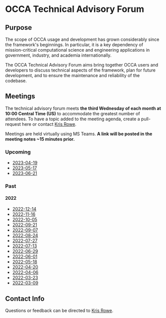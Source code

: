 # OCCA Technical Advisory Forum

## Purpose

The scope of OCCA usage and development has grown considerably since the framework's beginnings. In particular, it is a key dependency of mission-critical computational science and engineering applications in government, industry, and academia internationally. 

The OCCA Technical Advisory Forum aims bring together OCCA users and developers to discuss technical aspects of the framework, plan for future development, and to ensure the maintenance and reliability of the codebase.

## Meetings

The technical advisory forum meets **the third Wednesday of each month at 10:00 Central Time (US)** to accommodate the greatest number of attendees. To have a topic added to the meeting agenda, create a pull-request here or contact [Kris Rowe](mailto:kris.rowe@anl.gov).

Meetings are held virtually using MS Teams. **A link will be posted in the meeting notes ~15 minutes prior.**

### Upcoming

- [2023-04-19](meeting-notes/2023-04-19.md)
- [2023-05-17](meeting-notes/2023-05-17.md)
- [2023-06-21](meeting-notes/2023-06-21.md)

### Past

#### 2022

- [2022-12-14](meeting-notes/2022/2022-12-14.md)
- [2022-11-16](meeting-notes/2022/2022-11-16.md)
- [2022-10-05](meeting-notes/2022/2022-10-05.md)
- [2022-09-21](meeting-notes/2022/2022-09-21.md)
- [2022-09-07](meeting-notes/2022/2022-09-07.md)
- [2022-08-24](meeting-notes/2022/2022-08-24.md)
- [2022-07-27](meeting-notes/2022/2022-07-27.md)
- [2022-07-13](meeting-notes/2022/2022-07-13.md)
- [2022-06-29](meeting-notes/2022/2022-06-29.md)
- [2022-06-01](meeting-notes/2022/2022-06-01.md)
- [2022-05-18](meeting-notes/2022/2022-05-18.md)
- [2022-04-20](meeting-notes/2022/2022-04-20.md)
- [2022-04-06](meeting-notes/2022/2022-04-06.md)
- [2022-03-23](meeting-notes/2022/2022-03-23.md)
- [2022-03-09](meeting-notes/2022/2022-03-09.md)

## Contact Info

Questions or feedback can be directed to [Kris Rowe](mailto:kris.rowe@anl.gov).

